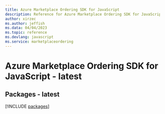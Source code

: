 ```yaml
---
title: Azure Marketplace Ordering SDK for JavaScript
description: Reference for Azure Marketplace Ordering SDK for JavaScript
author: xirzec
ms.author: jeffish
ms.data: 04/04/2023
ms.topic: reference
ms.devlang: javascript
ms.service: marketplaceordering
---
```

# Azure Marketplace Ordering SDK for JavaScript - latest
## Packages - latest
[!INCLUDE [packages](marketplace-ordering-index.md)]